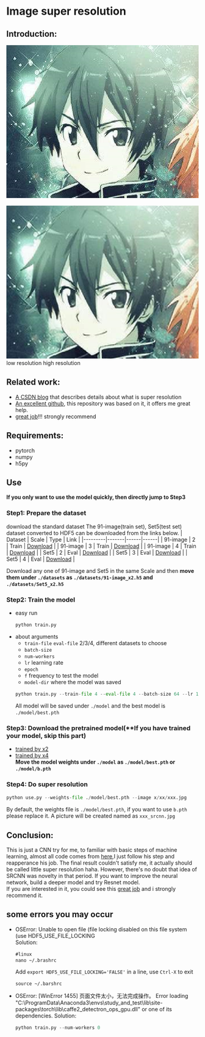 # Image super resolution

## Introduction:

<img src="https://raw.githubusercontent.com/learner-lu/picbed/master/QQ%E6%88%AA%E5%9B%BE20220112003016.png" height="400">&nbsp;&nbsp;&nbsp;&nbsp;&nbsp;&nbsp;&nbsp;<img src = "https://raw.githubusercontent.com/learner-lu/picbed/master/2.png" height = "400">
                                                    low resolution                                                                                                        high resolution
## Related work:
- [A CSDN blog](https://blog.csdn.net/qianbin3200896/article/details/104181552?ops_request_misc=%257B%2522request%255Fid%2522%253A%2522164188419916780264030042%2522%252C%2522scm%2522%253A%252220140713.130102334..%2522%257D&request_id=164188419916780264030042&biz_id=0&utm_medium=distribute.pc_search_result.none-task-blog-2~all~top_positive~default-1-104181552.pc_search_insert_ulrmf&utm_term=%E8%B6%85%E5%88%86%E8%BE%A8%E7%8E%87%E9%87%8D%E5%BB%BA&spm=1018.2226.3001.4187) that describes details about what is super resolution
- [An excellent github](https://github.com/yjn870/SRCNN-pytorch), this repository was based on it, it offers me great help.
- [great job](https://github.com/xinntao/Real-ESRGAN)!!! strongly recommend

## Requirements:
- pytorch
- numpy
- h5py
  

## Use
**If you only want to use the model quickly, then directly jump to Step3**
### Step1: Prepare the dataset
  download the standard dataset
  The 91-image(train set), Set5(test set) dataset converted to HDF5 can be downloaded from the links below.
  | Dataset | Scale | Type | Link |
  |---------|-------|------|------|
  | 91-image | 2 | Train | [Download](https://github.com/learner-lu/image-super-resolution/releases/download/v0.0.1/91-image_x2.h5) |
  | 91-image | 3 | Train | [Download](https://github.com/learner-lu/image-super-resolution/releases/download/v0.0.1/91-image_x3.h5) |
  | 91-image | 4 | Train | [Download](https://github.com/learner-lu/image-super-resolution/releases/download/v0.0.1/91-image_x4.h5) |
  | Set5 | 2 | Eval | [Download](https://github.com/learner-lu/image-super-resolution/releases/download/v0.0.1/Set5_x2.h5) |
  | Set5 | 3 | Eval | [Download](https://github.com/learner-lu/image-super-resolution/releases/download/v0.0.1/Set5_x3.h5) |
  | Set5 | 4 | Eval | [Download](https://github.com/learner-lu/image-super-resolution/releases/download/v0.0.1/Set5_x4.h5) |

  Download any one of 91-image and Set5 in the same Scale and then **move them under `./datasets` as `./datasets/91-image_x2.h5` and `./datasets/Set5_x2.h5`**
### Step2: Train the model
- easy run 
  ```python
  python train.py
  ```
- about arguments
  - `train-file` `eval-file` 2/3/4, different datasets to choose
  - `batch-size` 
  - `num-workers`
  - `lr` learning rate
  - `epoch`
  - `f` frequency to test the model
  - `model-dir` where the model was saved
  ```python
  python train.py --train-file 4 --eval-file 4 --batch-size 64 --lr 1e-5 --num-workers 8 --epoch 500 --f 10 
  ```
  All model will be saved under `./model` and the best model is `./model/best.pth`
### Step3: Download the pretrained model(**If you have trained your model, skip this part)
- [trained by x2](https://github.com/learner-lu/image-super-resolution/releases/download/v0.0.1/b.pth)
- [trained by x4](https://github.com/learner-lu/image-super-resolution/releases/download/v0.0.1/best.pth)<br>
**Move the model weights under `./model` as `./model/best.pth` or `./model/b.pth`**
### Step4: Do super resolution
```python
python use.py --weights-file ./model/best.pth --image x/xx/xxx.jpg
```
By default, the weights file is `./model/best.pth`, if you want to use `b.pth` please replace it.
A picture will be created named as `xxx_srcnn.jpg`

## Conclusion:
This is just a CNN try for me, to familiar with basic steps of machine learning, almost all code comes from [here](https://github.com/yjn870/SRCNN-pytorch),I just follow his step and reapperance his job. The final result couldn't satisfy me, it actually should be called little super resolution haha. However, there's no doubt that idea of SRCNN was novelty in that period. If you want to improve the neural network, build a deeper model and try Resnet model.<br/>
If you are interested in it, you could see this [great job](https://github.com/xinntao/Real-ESRGAN) and i strongly recommend it.


## some errors you may occur
- OSError: Unable to open file (file locking disabled on this file system (use HDF5_USE_FILE_LOCKING<br>
  Solution:<br>
  ```shell
  #linux
  nano ~/.brashrc
  ```
  Add `export HDF5_USE_FILE_LOCKING='FALSE'` in a line, use `Ctrl-X` to exit
  ```shell
  source ~/.barshrc
  ```
- OSError: [WinError 1455] 页面文件太小，无法完成操作。 Error loading "C:\ProgramData\Anaconda3\envs\study_and_test\lib\site-packages\torch\lib\caffe2_detectron_ops_gpu.dll" or one of its dependencies.
  Solution:
  ```python
  python train.py --num-workers 0
  ```
